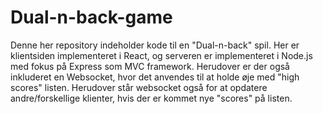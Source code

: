 # Dual-n-back-game

Denne her repository indeholder kode til en "Dual-n-back" spil. Her er klientsiden implementeret i React, og serveren er implementeret i Node.js med fokus på Express som MVC framework. Herudover er der også inkluderet en Websocket, hvor det anvendes til at holde øje med "high scores" listen. Herudover står websocket også for at opdatere andre/forskellige klienter, hvis der er kommet nye "scores" på listen. 






